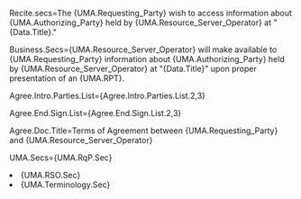 Recite.secs=The {UMA.Requesting_Party} wish to access information about {UMA.Authorizing_Party} held by {UMA.Resource_Server_Operator} at "{Data.Title}."
 
Business.Secs={UMA.Resource_Server_Operator} will make available to {UMA.Requesting_Party} information about {UMA.Authorizing_Party} held by {UMA.Resource_Server_Operator} at "{Data.Title}" upon proper presentation of an {UMA.RPT}. 

Agree.Intro.Parties.List={Agree.Intro.Parties.List.2,3}

Agree.End.Sign.List={Agree.End.Sign.List.2,3}

Agree.Doc.Title=Terms of Agreement between {UMA.Requesting_Party} and {UMA.Resource_Server_Operator}

UMA.Secs={UMA.RqP.Sec}<li>{UMA.RSO.Sec}<li>{UMA.Terminology.Sec}